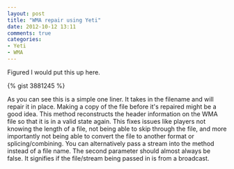 ```yaml
---
layout: post
title: "WMA repair using Yeti"
date: 2012-10-12 13:11
comments: true
categories:
- Yeti
- WMA
---
```


Figured I would put this up here.

{% gist 3881245 %}

As you can see this is a simple one liner. It takes in the filename and will repair it in place. 
Making a copy of the file before it's repaired might be a good idea. This method reconstructs the header information
on the WMA file so that it is in a valid state again.  This fixes issues like players not knowing the length of a file,
not being able to skip through the file, and more importantly not being able to convert the file to another format or 
splicing/combining. You can alternatively pass a stream into the method instead of a file name. The second parameter should
almost always be false. It signifies if the file/stream being passed in is from a broadcast.